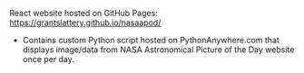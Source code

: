 React website hosted on GitHub Pages: https://grantslattery.github.io/nasaapod/
- Contains custom Python script hosted on PythonAnywhere.com that displays image/data from NASA Astronomical Picture of the Day website once per day.   

